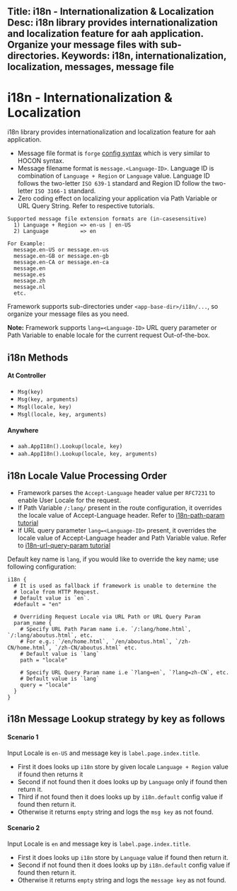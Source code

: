 Title: i18n - Internationalization & Localization
Desc: i18n library provides internationalization and localization feature for aah application. Organize your message files with sub-directories.
Keywords: i18n, internationalization, localization, messages, message file
---
# i18n - Internationalization & Localization

i18n library provides internationalization and localization feature for aah application.

  * Message file format is `forge` [config syntax](configuration.html) which is very similar to HOCON syntax.
  * Message filename format is `message.<Language-ID>`. Language ID is combination of `Language + Region` or `Language` value. Language ID follows the two-letter `ISO 639-1` standard and Region ID follow the two-letter `ISO 3166-1` standard.
  * Zero coding effect on localizing your application via Path Variable or URL Query String. Refer to respective tutorials.

```
Supported message file extension formats are (in-casesensitive)
  1) Language + Region => en-us | en-US
  2) Language          => en

For Example:
  message.en-US or message.en-us
  message.en-GB or message.en-gb
  message.en-CA or message.en-ca
  message.en
  message.es
  message.zh
  message.nl
  etc.
```

Framework supports sub-directories under `<app-base-dir>/i18n/...`, so organize your message files as you need.

**Note:** Framework supports `lang=<Language-ID>` URL query parameter or Path Variable to enable locale for the current request Out-of-the-box.

## i18n Methods

#### At Controller
  * `Msg(key)`
  * `Msg(key, arguments)`
  * `Msgl(locale, key)`
  * `Msgl(locale, key, arguments)`

#### Anywhere
  * `aah.AppI18n().Lookup(locale, key)`
  * `aah.AppI18n().Lookup(locale, key, arguments)`

## i18n Locale Value Processing Order

* Framework parses the `Accept-Language` header value per `RFC7231` to enable User Locale for the request.
* If Path Variable `/:lang/` present in the route configuration, it overrides the locale value of Accept-Language header. Refer to [i18n-path-param tutorial](/tutorial/i18n-path-param.html)
* If URL query parameter `lang=<Language-ID>` present, it overrides the locale value of Accept-Language header and Path Variable value. Refer to [i18n-url-query-param tutorial](/tutorial/i18n-url-query-param.html)

Default key name is `lang`, if you would like to override the key name; use following configuration:
```
i18n {
  # It is used as fallback if framework is unable to determine the
  # locale from HTTP Request.
  # Default value is `en`.
  #default = "en"

  # Overriding Request Locale via URL Path or URL Query Param
  param_name {
    # Specify URL Path Param name i.e. `/:lang/home.html`, `/:lang/aboutus.html`, etc.
    # For e.g.: `/en/home.html`, `/en/aboutus.html`, `/zh-CN/home.html`, `/zh-CN/aboutus.html` etc.
    # Default value is `lang`
    path = "locale"

    # Specify URL Query Param name i.e `?lang=en`, `?lang=zh-CN`, etc.
    # Default value is `lang`
    query = "locale"
  }
}
```

## i18n Message Lookup strategy by key as follows

#### Scenario 1

Input Locale is `en-US` and message key is `label.page.index.title`.

  * First it does looks up `i18n` store by given locale `Language + Region` value if found then returns it
  * Second if not found then it does looks up by `Language` only if found then return it.
  * Third if not found then it does looks up by `i18n.default` config value if found then return it.
  * Otherwise it returns `empty` string and logs the `msg key` as not found.

#### Scenario 2

Input Locale is `en` and message key is `label.page.index.title`.

  * First it does looks up `i18n` store by `Language` value if found then return it.
  * Second if not found then it does looks up by `i18n.default` config value if found then return it.
  * Otherwise it returns `empty` string and logs the `message key` as not found.
